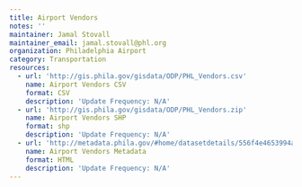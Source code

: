```yaml
---
title: Airport Vendors
notes: ''
maintainer: Jamal Stovall
maintainer_email: jamal.stovall@phl.org
organization: Philadelphia Airport
category: Transportation
resources:
  - url: 'http://gis.phila.gov/gisdata/ODP/PHL_Vendors.csv'
    name: Airport Vendors CSV
    format: CSV
    description: 'Update Frequency: N/A'
  - url: 'http://gis.phila.gov/gisdata/ODP/PHL_Vendors.zip'
    name: Airport Vendors SHP
    format: shp
    description: 'Update Frequency: N/A'
  - url: 'http://metadata.phila.gov/#home/datasetdetails/556f4e4653994a4b6fb415cf/representationdetails/556f5155a0f749ec2960bb77/'
    name: Airport Vendors Metadata
    format: HTML
    description: 'Update Frequency: N/A'
---
```

